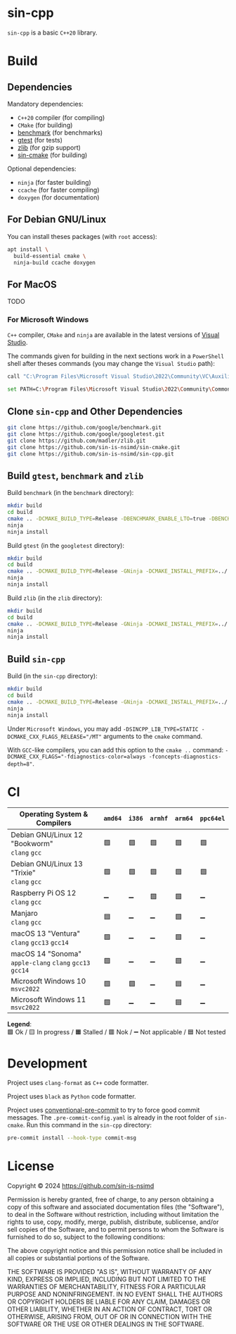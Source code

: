 # sin-cpp

`sin-cpp` is a basic `C++20` library.

# Build

## Dependencies

Mandatory dependencies:
- `C++20` compiler (for compiling)
- `CMake` (for building)
- [benchmark](https://github.com/google/benchmark) (for benchmarks)
- [gtest](https://github.com/google/googletest) (for tests)
- [zlib](https://github.com/madler/zlib) (for gzip support)
- [sin-cmake](https://github.com/sin-is-nsimd/sin-cmake) (for building)

Optional dependencies:
- `ninja` (for faster building)
- `ccache` (for faster compiling)
- `doxygen` (for documentation)

## For Debian GNU/Linux

You can install theses packages (with `root` access):
```sh
apt install \
  build-essential cmake \
  ninja-build ccache doxygen
```

## For MacOS

TODO

### For Microsoft Windows

`C++` compiler, `CMake` and `ninja` are available in the latest versions of
[Visual Studio](https://visualstudio.microsoft.com/vs/community/).

The commands given for building in the next sections work in a `PowerShell`
shell after theses commands (you may change the `Visual Studio` path):
```sh
call "C:\Program Files\Microsoft Visual Studio\2022\Community\VC\Auxiliary\Build\vcvarsall.bat" amd64_x86

set PATH=C:\Program Files\Microsoft Visual Studio\2022\Community\Common7\IDE\CommonExtensions\Microsoft\VC\SecurityIssueAnalysis\python;%PATH%
```

## Clone `sin-cpp` and Other Dependencies

```sh
git clone https://github.com/google/benchmark.git
git clone https://github.com/google/googletest.git
git clone https://github.com/madler/zlib.git
git clone https://github.com/sin-is-nsimd/sin-cmake.git
git clone https://github.com/sin-is-nsimd/sin-cpp.git
```

## Build `gtest`, `benchmark` and `zlib`

Build `benchmark` (in the `benchmark` directory):
```sh
mkdir build
cd build
cmake .. -DCMAKE_BUILD_TYPE=Release -DBENCHMARK_ENABLE_LTO=true -DBENCHMARK_ENABLE_GTEST_TESTS=OFF -GNinja -DCMAKE_INSTALL_PREFIX=../../_install_sincpp
ninja
ninja install
```

Build `gtest` (in the `googletest` directory):
```sh
mkdir build
cd build
cmake .. -DCMAKE_BUILD_TYPE=Release -GNinja -DCMAKE_INSTALL_PREFIX=../../_install_sincpp
ninja
ninja install
```

Build `zlib` (in the `zlib` directory):
```sh
mkdir build
cd build
cmake .. -DCMAKE_BUILD_TYPE=Release -GNinja -DCMAKE_INSTALL_PREFIX=../../_install_sincpp
ninja
ninja install
```

## Build `sin-cpp`

Build (in the `sin-cpp` directory):
```sh
mkdir build
cd build
cmake .. -DCMAKE_BUILD_TYPE=Release -GNinja -DCMAKE_INSTALL_PREFIX=../../_install_sincpp
ninja
ninja install
```

Under `Microsoft Windows`, you may add `-DSINCPP_LIB_TYPE=STATIC -DCMAKE_CXX_FLAGS_RELEASE="/MT"` arguments to the `cmake` command.

With `GCC`-like compilers, you can add this option to the `cmake ..` command:
`-DCMAKE_CXX_FLAGS="-fdiagnostics-color=always -fconcepts-diagnostics-depth=8"`.

# CI

| **Operating System** & **Compilers**                                      |  `amd64`           | `i386`             | `armhf`            | `arm64`        | `ppc64el`          |
| ------------------------------------------------------------------------  | -----------------  | -----------------  | -----------------  | -------------  | ------------------ |
| Debian GNU/Linux 12 "Bookworm" <br> `clang` `gcc`                         | :green_square:     | :green_square:     | :green_square:     | :green_square: | :green_square:     |
| Debian GNU/Linux 13 "Trixie"   <br> `clang` `gcc`                         | :green_square:     | :green_square:     | :green_square:     | :green_square: | :green_square:     |
| Raspberry Pi OS 12             <br> `clang` `gcc`                         | :heavy_minus_sign: | :heavy_minus_sign: | :green_square:     | :green_square: | :heavy_minus_sign: |
| Manjaro                        <br> `clang` `gcc`                         | :blue_square:      | :heavy_minus_sign: | :heavy_minus_sign: | :green_square: | :heavy_minus_sign: |
| macOS 13 "Ventura"             <br> `clang` `gcc13` `gcc14`               | :green_square:     | :heavy_minus_sign: | :heavy_minus_sign: | :green_square: | :heavy_minus_sign: |
| macOS 14 "Sonoma"              <br> `apple-clang` `clang` `gcc13` `gcc14` | :green_square:     | :heavy_minus_sign: | :heavy_minus_sign: | :green_square: | :heavy_minus_sign: |
| Microsoft Windows 10           <br> `msvc2022`                            | :green_square:     | :green_square:     | :heavy_minus_sign: | :blue_square:  | :heavy_minus_sign: |
| Microsoft Windows 11           <br> `msvc2022`                            | :green_square:     | :heavy_minus_sign: | :heavy_minus_sign: | :blue_square:  | :heavy_minus_sign: |

**Legend**:  
:green_square: Ok / :yellow_square: In progress / :orange_square: Stalled / :red_square: Nok / :heavy_minus_sign: Not applicable / :blue_square: Not tested

# Development

Project uses `clang-format` as `C++` code formatter.

Project uses `black` as `Python` code formatter.

Project uses [conventional-pre-commit](https://github.com/compilerla/conventional-pre-commit)
to try to force good commit messages.
The `.pre-commit-config.yaml` is already in the root folder of `sin-cmake`.
Run this command in the `sin-cpp` directory:
```sh
pre-commit install --hook-type commit-msg
```

# License

Copyright © 2024 <https://github.com/sin-is-nsimd>

Permission is hereby granted, free of charge, to any person obtaining a copy
of this software and associated documentation files (the "Software"), to deal
in the Software without restriction, including without limitation the rights
to use, copy, modify, merge, publish, distribute, sublicense, and/or sell
copies of the Software, and to permit persons to whom the Software is
furnished to do so, subject to the following conditions:

The above copyright notice and this permission notice shall be included in all
copies or substantial portions of the Software.

THE SOFTWARE IS PROVIDED "AS IS", WITHOUT WARRANTY OF ANY KIND, EXPRESS OR
IMPLIED, INCLUDING BUT NOT LIMITED TO THE WARRANTIES OF MERCHANTABILITY,
FITNESS FOR A PARTICULAR PURPOSE AND NONINFRINGEMENT. IN NO EVENT SHALL THE
AUTHORS OR COPYRIGHT HOLDERS BE LIABLE FOR ANY CLAIM, DAMAGES OR OTHER
LIABILITY, WHETHER IN AN ACTION OF CONTRACT, TORT OR OTHERWISE, ARISING FROM,
OUT OF OR IN CONNECTION WITH THE SOFTWARE OR THE USE OR OTHER DEALINGS IN THE
SOFTWARE.
